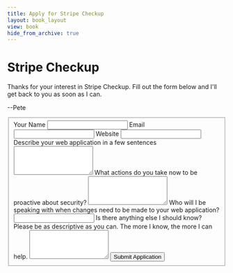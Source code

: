 ```yaml
---
title: Apply for Stripe Checkup
layout: book_layout
view: book
hide_from_archive: true
---
```


<h1 class="book big center">Stripe Checkup</h1>

Thanks for your interest in Stripe Checkup. Fill out the form below and I'll get back to you as soon as I can.

--Pete

<div class="well">

<form action="/checkup-apply" method="post">
  <fieldset>
    <label for="name">Your Name</label>
    <input type="text" name="name">
    <label for="name">Email</label>
    <input type="email" name="email">
    <label for="name">Website</label>
    <input type="text" name="website">
    <label for="app_description">Describe your web application in a few sentences</label>
    <textarea name="app_description" rows=4 class="input-xxlarge"></textarea>
    <label for="security">What actions do you take now to be proactive about security?</label>
    <textarea name="security" rows=4 class="input-xxlarge"></textarea>
    <label for="changes">Who will I be speaking with when changes need to be made to your web application?</label>
    <input type="text" name="changes">
    <label for="other">Is there anything else I should know? Please be as descriptive as you can. The more I know, the more I can help.</label>
    <textarea name="other" rows=4 class="input-xxlarge"></textarea>
    <button type="submit" class="btn btn-success">Submit Application</button>
  </fieldset>
</form>

</div>
